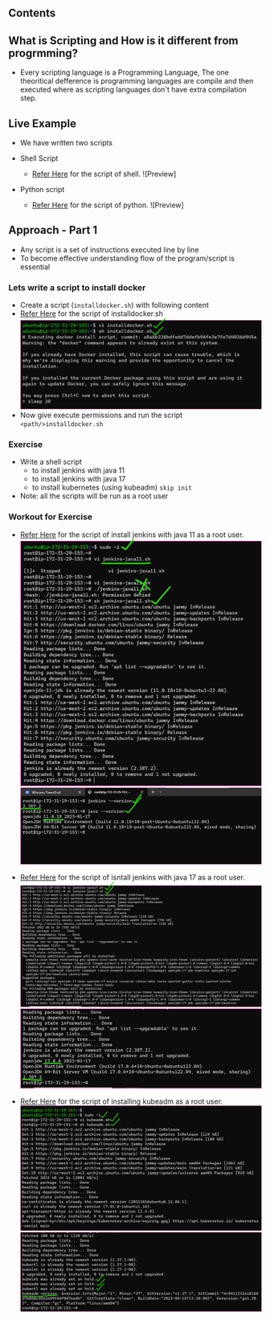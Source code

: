 Contents
--------

What is Scripting and How is it different from progrmming?
----------------------------------------------------------

* Every scripting language is a Programming Language, The one theoritical defference is programming languages are compile and then executed where as scripting languages don't have extra compilation step.


Live Example
------------

* We have written two scripts
* Shell Script
    * [Refer Here](https://github.com/qtaarkayapril23/shell-scripting/blob/main/27april23/diskspace.sh) for the script of shell.
![Preview]

* Python script
    * [Refer Here](https://github.com/qtaarkayapril23/shell-scripting/blob/main/27april23/diskspace.py) for the script of python.
![Preview]


Approach - Part 1
-----------------

* Any script is a set of instructions executed line by line
* To become effective understanding flow of the program/script is essential

### Lets write a script to install docker
* Create a script (`installdocker.sh`) with following content 
* [Refer Here](https://github.com/qtaarkayapril23/shell-scripting/blob/main/27april23/installdocker.sh) for the script of installdocker.sh
![Preview](Images/ss7.png)
* Now give execute permissions and run the script `<path/>installdocker.sh`




### Exercise

* Write a shell script 
    * to install jenkins with java 11 
    * to install jenkins with java 17 
    * to install kubernetes (using kubeadm) `skip init`
* Note: all the scripts will be run as a root user

### Workout for Exercise
* [Refer Here](https://github.com/qtaarkayapril23/shell-scripting/blob/main/27april23/jenkins-java11.sh) for the script of install jenkins with java 11 as a root user.
![Preview](Images/ss1.png)
![Preview](Images/ss2.png)

* [Refer Here](https://github.com/qtaarkayapril23/shell-scripting/blob/main/27april23/jenkins-java17.sh) for the script of isntall jenkins with java 17 as a root user.
![Preview](Images/ss3.png)
![Preview](Images/ss4.png)

* [Refer Here](https://github.com/qtaarkayapril23/shell-scripting/blob/main/27april23/install-kubeadm.sh) for the script of installing kubeadm as a root user.
![Preview](Images/ss5.png)
![Preview](Images/ss6.png)